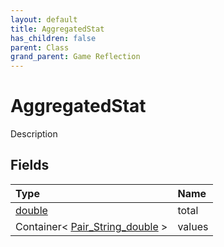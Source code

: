 ```yaml
---
layout: default
title: AggregatedStat
has_children: false
parent: Class
grand_parent: Game Reflection
---
```

# AggregatedStat
Description 

## Fields

| Type | Name |
|:----------|:--------------|
| [double](/riftbreaker-wiki/docs/game-reflection/components/double/) | total |
| Container< [Pair_String_double](/riftbreaker-wiki/docs/game-reflection/classes/pair__string_double/) > | values |


